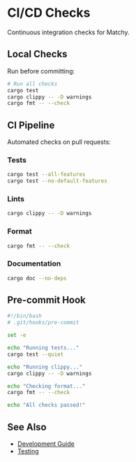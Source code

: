 # CI/CD Checks

Continuous integration checks for Matchy.

## Local Checks

Run before committing:

```bash
# Run all checks
cargo test
cargo clippy -- -D warnings
cargo fmt -- --check
```

## CI Pipeline

Automated checks on pull requests:

### Tests
```bash
cargo test --all-features
cargo test --no-default-features
```

### Lints
```bash
cargo clippy -- -D warnings
```

### Format
```bash
cargo fmt -- --check
```

### Documentation
```bash
cargo doc --no-deps
```

## Pre-commit Hook

```bash
#!/bin/bash
# .git/hooks/pre-commit

set -e

echo "Running tests..."
cargo test --quiet

echo "Running clippy..."
cargo clippy -- -D warnings

echo "Checking format..."
cargo fmt -- --check

echo "All checks passed!"
```

## See Also

- [Development Guide](../development.md)
- [Testing](testing.md)
